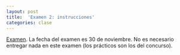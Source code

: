 ```yaml
---
layout: post
title:  'Examen 2: instrucciones'
categories: clase
---
```


[Examen](https://www.dropbox.com/s/v7dfnrwygapq2kh/examen_2.pdf?dl=1). La fecha del examen es 30 de noviembre. No es necesario entregar nada en este examen (los prácticos son los del concurso).
